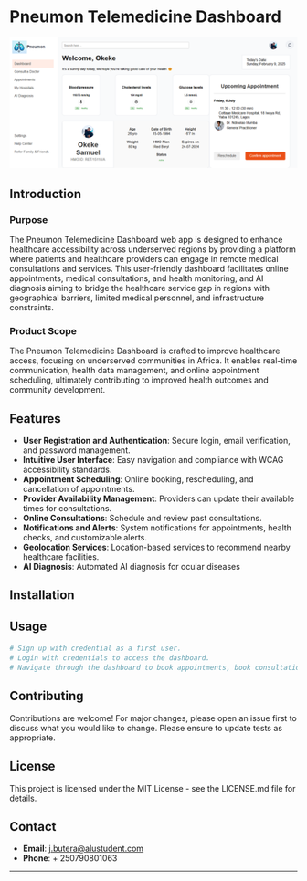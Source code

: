 # Pneumon Telemedicine Dashboard

![Dashboard](PneumonDashboard.png)

## Introduction

### Purpose

The Pneumon Telemedicine Dashboard web app is designed to enhance healthcare accessibility across underserved regions by providing a platform where patients and healthcare providers can engage in remote medical consultations and services. This user-friendly dashboard facilitates online appointments, medical consultations, and health monitoring, and AI diagnosis aiming to bridge the healthcare service gap in regions with geographical barriers, limited medical personnel, and infrastructure constraints.

### Product Scope

The Pneumon Telemedicine Dashboard is crafted to improve healthcare access, focusing on underserved communities in Africa. It enables real-time communication, health data management, and online appointment scheduling, ultimately contributing to improved health outcomes and community development.

## Features

- **User Registration and Authentication**: Secure login, email verification, and password management.
- **Intuitive User Interface**: Easy navigation and compliance with WCAG accessibility standards.
- **Appointment Scheduling**: Online booking, rescheduling, and cancellation of appointments.
- **Provider Availability Management**: Providers can update their available times for consultations.
- **Online Consultations**: Schedule and review past consultations.
- **Notifications and Alerts**: System notifications for appointments, health checks, and customizable alerts.
- **Geolocation Services**: Location-based services to recommend nearby healthcare facilities.
- **AI Diagnosis**: Automated AI diagnosis for ocular diseases
<!--

## Technologies Used

- **Frontend**: HTML, CSS and Vanilla JavaScript.
- **Backend**: FASTAPI
- **Database**: None
- **Trained AI model with GROQ API**: DenseNet201 model and llama-3.1-70b-versatile
- **APIs**: supacbase API for client-server communication -->

## Installation

<!-- ```bash
git clone https://github.com/Makuo67/iCatch.git
cd iCatch/backend/app
uvicorn app:main --reload
``` -->

## Usage

```bash
# Sign up with credential as a first user.
# Login with credentials to access the dashboard.
# Navigate through the dashboard to book appointments, book consultation, view health stats, do the AI Diagnosis, or locate hospitals.
```

<!--
## Deployment

- The application has been deployed on AWS EC2 instance at icatch.tech (Note: The instance is stopped to manage cost)

## Video Demo

## Kaggle Notebook

[Kaggle](https://www.kaggle.com/code/okekemakuochukwu/pneumon)

## Github Repo -->

## Contributing

Contributions are welcome! For major changes, please open an issue first to discuss what you would like to change. Please ensure to update tests as appropriate.

## License

This project is licensed under the MIT License - see the LICENSE.md file for details.

## Contact

- **Email**: j.butera@alustudent.com
- **Phone**: + 250790801063

---
